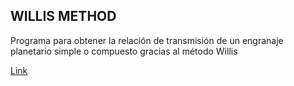 ## WILLIS METHOD

Programa para obtener la relación de transmisión de un engranaje planetario simple o compuesto gracias al método Willis

[Link](https://dawalberto.github.io/willis-method/willis-method.html)